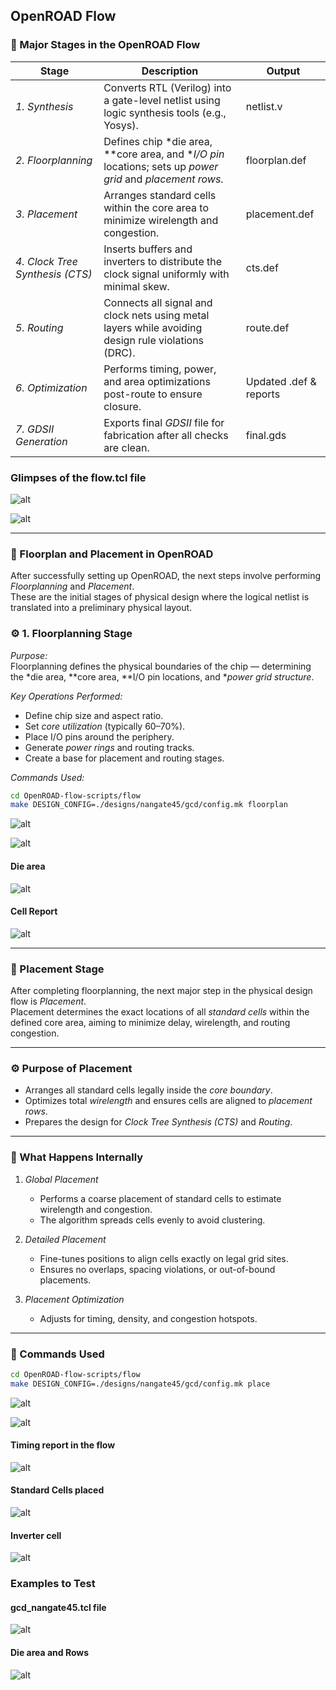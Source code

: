 ## OpenROAD Flow

### 🧩 Major Stages in the OpenROAD Flow

| Stage | Description | Output |
|--------|--------------|---------|
| *1. Synthesis* | Converts RTL (Verilog) into a gate-level netlist using logic synthesis tools (e.g., Yosys). | netlist.v |
| *2. Floorplanning* | Defines chip *die area, **core area, and **I/O pin* locations; sets up *power grid* and *placement rows*. | floorplan.def |
| *3. Placement* | Arranges standard cells within the core area to minimize wirelength and congestion. | placement.def |
| *4. Clock Tree Synthesis (CTS)* | Inserts buffers and inverters to distribute the clock signal uniformly with minimal skew. | cts.def |
| *5. Routing* | Connects all signal and clock nets using metal layers while avoiding design rule violations (DRC). | route.def |
| *6. Optimization* | Performs timing, power, and area optimizations post-route to ensure closure. | Updated .def & reports |
| *7. GDSII Generation* | Exports final *GDSII* file for fabrication after all checks are clean. | final.gds |


### Glimpses of the flow.tcl file

![alt](flow.tcl.png)


![alt](flow_tcl2.png)


---

### 🧱 Floorplan and Placement in OpenROAD

After successfully setting up OpenROAD, the next steps involve performing *Floorplanning* and *Placement*.  
These are the initial stages of physical design where the logical netlist is translated into a preliminary physical layout.


### ⚙️ 1. Floorplanning Stage

*Purpose:*  
Floorplanning defines the physical boundaries of the chip — determining the *die area, **core area, **I/O pin locations, and **power grid structure*.

*Key Operations Performed:*
- Define chip size and aspect ratio.  
- Set *core utilization* (typically 60–70%).  
- Place I/O pins around the periphery.  
- Generate *power rings* and routing tracks.  
- Create a base for placement and routing stages.

*Commands Used:*
```bash
cd OpenROAD-flow-scripts/flow
make DESIGN_CONFIG=./designs/nangate45/gcd/config.mk floorplan
```
![alt](floorplan.png)


![alt](floorplan2.png)

#### Die area

![alt](die.png)


#### Cell Report

![alt](cell_report.png)

---


### 🧩 Placement Stage

After completing floorplanning, the next major step in the physical design flow is *Placement*.  
Placement determines the exact locations of all *standard cells* within the defined core area, aiming to minimize delay, wirelength, and routing congestion.

---

### ⚙️ Purpose of Placement
- Arranges all standard cells legally inside the *core boundary*.  
- Optimizes total *wirelength* and ensures cells are aligned to *placement rows*.  
- Prepares the design for *Clock Tree Synthesis (CTS)* and *Routing*.  

---

### 🧠 What Happens Internally
1. *Global Placement*  
   - Performs a coarse placement of standard cells to estimate wirelength and congestion.  
   - The algorithm spreads cells evenly to avoid clustering.

2. *Detailed Placement*  
   - Fine-tunes positions to align cells exactly on legal grid sites.  
   - Ensures no overlaps, spacing violations, or out-of-bound placements.

3. *Placement Optimization*  
   - Adjusts for timing, density, and congestion hotspots.

---

### 🧰 Commands Used

```bash
cd OpenROAD-flow-scripts/flow
make DESIGN_CONFIG=./designs/nangate45/gcd/config.mk place
```

![alt](placement.png)

![alt](placement2.png)


#### Timing report in the flow


![alt](timing.png)


#### Standard Cells placed


![alt](standard_cells.png)


#### Inverter cell

![alt](inverter.png)


### Examples to Test

#### gcd_nangate45.tcl file


![alt](nangate_tcl.png)


#### Die area and Rows

![alt](nangate_tcl_rows.png)



